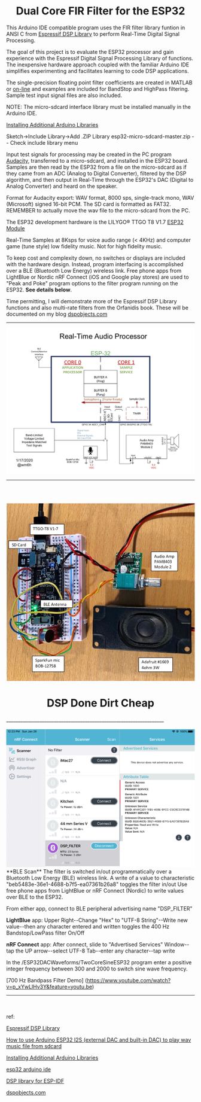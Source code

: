 <H1 align="center"> Dual Core FIR Filter for the ESP32 </H1> 

This Arduino IDE compatible program uses the FIR filter library funtion in ANSI C from [Espressif DSP Library](https://docs.espressif.com/projects/esp-dsp/en/latest/esp-dsp-library.html#espressif-dsp-library) to perform Real-Time Digital Signal Processing.

The goal of this project is to evaluate the ESP32 processor and gain experience with the Espressif Digital Signal Processing Library of functions.  
The inexpensive hardware approach coupled with the familiar Arduino IDE simplifies experimenting and facilitates learning to code DSP applications.



The single-precision floating point filter coefficients are created in MATLAB or [on-line](http://t-filter.engineerjs.com) and examples are included for BandStop and HighPass filtering. 
Sample test input signal files are also included.


   NOTE: The micro-sdcard interface library must be installed manually in the Arduino IDE.

   [Installing Additional Arduino Libraries](https://www.arduino.cc/en/guide/libraries)

   Sketch->Include Library->Add .ZIP Library esp32-micro-sdcard-master.zip -- Check include library menu
   
Input test signals for processing may be created in the PC program [Audacity](https://www.audacityteam.org), transferred to a micro-sdcard, and installed in the ESP32 board. 
Samples are then read by the ESP32 from a file on the micro-sdcard as if they came from an ADC (Analog to Digital Converter), 
filtered by the DSP algorithm, and then output in Real-Time through the ESP32's DAC (Digital to Analog Converter) and heard on the speaker. 

Format for Audacity export: WAV format, 
8000 sps, single-track mono, WAV (Microsoft) signed 16-bit PCM. The SD card is formatted as FAT32.
REMEMBER to actually move the wav file to the micro-sdcard from the PC.

The ESP32 development hardware is the LILYGO® TTGO T8 V1.7 [ESP32 Module](https://www.tindie.com/products/ttgo/lilygor-ttgo-t8-v17-esp32-module/) 

Real-Time Samples at 8Ksps for voice audio range (< 4KHz) and computer game (tune style) low fidelity music. Not for high fidelity music.

To keep cost and complexity down, no switches or displays are included with the hardware design. Instead, program interfacing is accomplished over a BLE (Bluetooth Low Energy) wireless link.
Free phone apps from LightBlue or Nordic nRF Connect (iOS and Google play stores) are used to "Peak and Poke" program options to the filter program running on the ESP32. **See details below**.

Time permitting, I will demonstrate more of the Espressif DSP Library functions and also multi-rate filters from the Orfanidis book. These will be documented on my blog [dspobjects.com](https://www.dspobjects.com)

__________________________________________________________________

![Screenshot](ESP32_FIR.PNG)



__________________________________________________________________
<br/><br/>



<img src="RealTimeAudioProcessor.png"/>

<H1 align="center"> DSP Done Dirt Cheap </H1> 
__________________________________________________________________
<br/><br/>


<img src="BLEscan.png"/>
**BLE Scan**
The filter is switched in/out programmatically over a
Bluetooth Low Energy (BLE) wireless link. 
A write of a value to characteristic 
"beb5483e-36e1-4688-b7f5-ea07361b26a8" toggles the filter in/out
Use free phone apps from LightBlue or nRF Connect (Nordic) to
write values over BLE to the ESP32.

From either app, connect to BLE peripheral advertising name "DSP_FILTER"


**LightBlue** app: Upper Right--Change "Hex" to "UTF-8 String"--Write new value--then any character entered and written toggles the 400 Hz Bandstop/LowPass filter On/Off

**nRF Connect** app: After connect, slide to "Advertised Services" Window--tap the UP arrow--select UTF-8 Tab--enter any character--tap write

In the /ESP32DACWaveforms/TwoCoreSineESP32 program enter a positive integer frequency between 300 and 2000 to switch sine wave frequency. 


[700 Hz Bandpass Filter Demo] (https://www.youtube.com/watch?v=p_xYwLlHv3Y&feature=youtu.be)

__________________________________________________________________
<br/><br/>
ref:

[Espressif DSP Library](https://docs.espressif.com/projects/esp-dsp/en/latest/esp-dsp-library.html#espressif-dsp-library)

[How to use Arduino ESP32 I2S (external DAC and built-in DAC) to play wav music file from sdcard](http://www.iotsharing.com/2017/07/how-to-use-arduino-esp32-i2s-to-play-wav-music-from-sdcard.html)

[Installing Additional Arduino Libraries](https://www.arduino.cc/en/guide/libraries)

[esp32 arduino ide](https://github.com/espressif/arduino-esp32)

[DSP library for ESP-IDF](https://github.com/espressif/esp-dsp)


[dspobjects.com](https://www.dspobjects.com)
